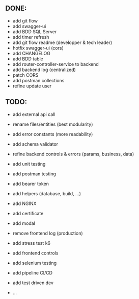 ## DONE:
* add git flow
* add swagger-ui
* add BDD SQL Server
* add timer refresh
* add git flow readme (developper & tech leader)
* hotfix swagger-ui  (cors)
* add CHANGELOG
* add BDD table
* add router-controller-service to backend
* add backend log (centralized)
* patch CORS
* add postman collections
* refine update user

## TODO:
* add external api call 
* rename files/entities (best modularity)
* add error constants (more readability)
* add schema validator
* refine backend controls & errors (params, business, data)
* add unit testing
* add postman testing
* add bearer token

* add helpers (database, build, ...)
* add NGINX
* add certificate
* add modal
* remove frontend log (production)
* add stress test k6
* add frontend controls
* add selenium testing
* add pipeline CI/CD
* add test driven dev
* ...


